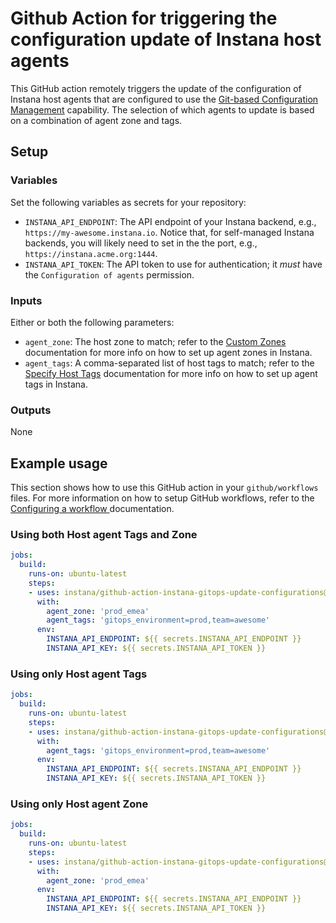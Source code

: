 # Github Action for triggering the configuration update of Instana host agents

This GitHub action remotely triggers the update of the configuration of Instana host agents that are configured to use the [Git-based Configuration Management](https://www.instana.com/docs/setup_and_manage/host_agent/configuration/git_ops) capability.
The selection of which agents to update is based on a combination of agent zone and tags.

## Setup

### Variables

Set the following variables as secrets for your repository:

- `INSTANA_API_ENDPOINT`: The API endpoint of your Instana backend, e.g., `https://my-awesome.instana.io`. Notice that, for self-managed Instana backends, you will likely need to set in the the port, e.g., `https://instana.acme.org:1444`.
- `INSTANA_API_TOKEN`: The API token to use for authentication; it _must_ have the `Configuration of agents` permission.

### Inputs

Either or both the following parameters:

- `agent_zone`: The host zone to match; refer to the [Custom Zones](https://www.instana.com/docs/setup_and_manage/host_agent/configuration#custom-zones) documentation for more info on how to set up agent zones in Instana.
- `agent_tags`: A comma-separated list of host tags to match; refer to the [Specify Host Tags](https://www.instana.com/docs/setup_and_manage/host_agent/configuration#specify-host-tags) documentation for more info on how to set up agent tags in Instana.

### Outputs

None

## Example usage

This section shows how to use this GitHub action in your `github/workflows` files.
For more information on how to setup GitHub workflows, refer to the [Configuring a workflow
](https://docs.github.com/en/actions/configuring-and-managing-workflows/configuring-a-workflow) documentation.

### Using both Host agent Tags and Zone

```yaml
jobs:
  build:
    runs-on: ubuntu-latest
    steps:
    - uses: instana/github-action-instana-gitops-update-configurations@v1.0.0
      with:
        agent_zone: 'prod_emea'
        agent_tags: 'gitops_environment=prod,team=awesome'
      env:
        INSTANA_API_ENDPOINT: ${{ secrets.INSTANA_API_ENDPOINT }}
        INSTANA_API_KEY: ${{ secrets.INSTANA_API_TOKEN }}
```

### Using only Host agent Tags

```yaml
jobs:
  build:
    runs-on: ubuntu-latest
    steps:
    - uses: instana/github-action-instana-gitops-update-configurations@v1.0.0
      with:
        agent_tags: 'gitops_environment=prod,team=awesome'
      env:
        INSTANA_API_ENDPOINT: ${{ secrets.INSTANA_API_ENDPOINT }}
        INSTANA_API_KEY: ${{ secrets.INSTANA_API_TOKEN }}
```

### Using only Host agent Zone

```yaml
jobs:
  build:
    runs-on: ubuntu-latest
    steps:
    - uses: instana/github-action-instana-gitops-update-configurations@v1.0.0
      with:
        agent_zone: 'prod_emea'
      env:
        INSTANA_API_ENDPOINT: ${{ secrets.INSTANA_API_ENDPOINT }}
        INSTANA_API_KEY: ${{ secrets.INSTANA_API_TOKEN }}
```
